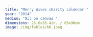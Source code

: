 ```yaml
---
title: "Merry Wives charity calendar "
year: "2014"
medium: "Oil on canvas "
dimensions: 25.6x35.4in. / 65x90cm
image: /img/fables/66.jpeg
---
```




